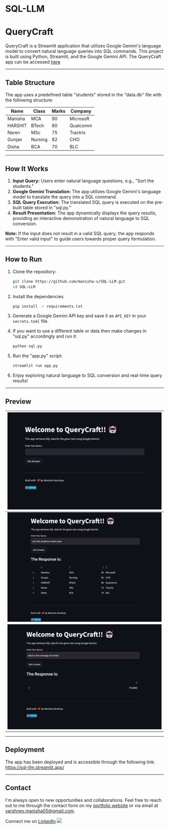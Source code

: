 # SQL-LLM 
# QueryCraft

QueryCraft is a Streamlit application that utilizes Google Gemini's language model to convert natural language queries into SQL commands. This project is built using Python, Streamlit, and the Google Gemini API. The QueryCraft app can be accessed [here](https://sql-llm.streamlit.app/)

---

## Table Structure

The app uses a predefined table "students" stored in the "data.db" file with the following structure:

| Name     | Class   | Marks | Company   |
|----------|---------|-------|-----------|
| Manisha  | MCA     | 90    | Microsoft|
| HARSHIT  | BTech   | 80    | Qualcomm |
| Naren    | MSc     | 75    | Tractrix  |
| Gunjan   | Nursing | 82    | CHO      |
| Disha    | BCA     | 70    | BLC      |

---

## How It Works

1. **Input Query:** Users enter natural language questions, e.g., "Sort the students."
2. **Google Gemini Translation:** The app utilizes Google Gemini's language model to translate the query into a SQL command.
3. **SQL Query Execution:** The translated SQL query is executed on the pre-built table stored in "sql.py."
4. **Result Presentation:** The app dynamically displays the query results, providing an interactive demonstration of natural language to SQL conversion.

**Note:** If the input does not result in a valid SQL query, the app responds with "Enter valid input" to guide users towards proper query formulation.

---

## How to Run

1. Clone the repository:
   ```bash
   git clone https://github.com/manisha-v/SQL-LLM.git
   cd SQL-LLM
   ```
   
2. Install the dependencies
   ```bash
   pip install -r requirements.txt
   ```
   
3. Generate a Google Gemini API key and save it as `API_KEY` in your `secrets.toml` file.

4. If you want to use a different table or data then make changes in "sql.py" accordingly and run it:
   ```bash
   python sql.py
   ```

5. Run the "app.py" script:
   ```bash
   streamlit run app.py
   ```

6. Enjoy exploring natural language to SQL conversion and real-time query results!

---

## Preview

| ![Preview Image 1](images/img1.png) |
|----------|
| ![Preview Image 2](images/img2.png) |
| ![Preview Image 3](images/img3.png) |


---

## Deployment

The app has been deployed and is accessible through the following link: https://sql-llm.streamlit.app/

---

## Contact

I'm always open to new opportunities and collaborations. Feel free to reach out to me through the contact form on my [portfolio website](https://manisha-v.github.io/portfolio/) or via email at [varshney.manisha05@gmail.com](mailto:varshney.manisha05@gmailcom).

Connect me on [LinkedIn](https://www.linkedin.com/in/manisha-varshney-914646191/) <img src="https://cdn.iconscout.com/icon/free/png-256/linkedin-162-498418.png" width="15"> 
